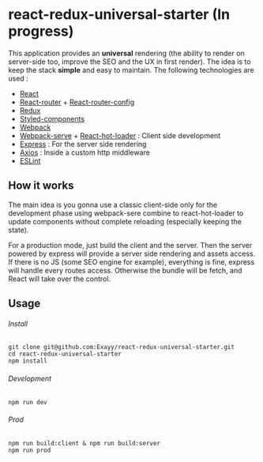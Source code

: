 # react-redux-universal-starter (In progress)

This application provides an **universal** rendering (the ability to render on server-side too, improve the SEO and the UX in first render). The idea is to keep the stack **simple** and easy to maintain. The following technologies are used :

* [React](https://github.com/facebook/react)
* [React-router](https://github.com/ReactTraining/react-router) + [React-router-config](https://github.com/ReactTraining/react-router/tree/master/packages/react-router-config)
* [Redux](https://github.com/reduxjs/redux)
* [Styled-components](https://github.com/styled-components/styled-components)
* [Webpack](https://github.com/webpack)
* [Webpack-serve](https://github.com/webpack-contrib/webpack-serve) + [React-hot-loader](https://github.com/gaearon/react-hot-loader) : Client side development
* [Express](https://github.com/expressjs/express) : For the server side rendering
* [Axios](https://github.com/axios/axios) : Inside a custom http middleware
* [ESLint](https://github.com/eslint/eslint)

## How it works

The main idea is you gonna use a classic client-side only for the development phase using webpack-sere combine to react-hot-loader to update components without complete reloading (especially keeping the state).

For a production mode, just build the client and the server. Then the server powered by express will provide a server side rendering and assets access. If there is no JS (some SEO engine for example), everything is fine, express will handle every routes access. Otherwise the bundle will be fetch, and React will take over the control.

## Usage

###### Install

    git clone git@github.com:Exayy/react-redux-universal-starter.git
    cd react-redux-universal-starter
    npm install

###### Development

    npm run dev

###### Prod

    npm run build:client & npm run build:server
    npm run prod
